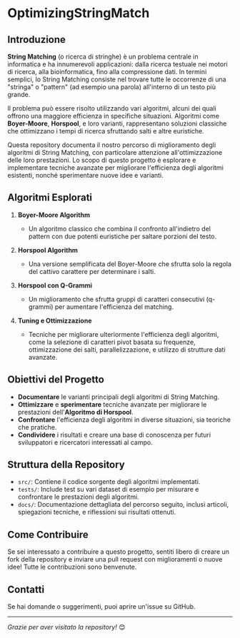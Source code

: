 # OptimizingStringMatch

## Introduzione

**String Matching** (o ricerca di stringhe) è un problema centrale in informatica e ha innumerevoli applicazioni: dalla ricerca testuale nei motori di ricerca, alla bioinformatica, fino alla compressione dati. In termini semplici, lo String Matching consiste nel trovare tutte le occorrenze di una "stringa" o "pattern" (ad esempio una parola) all'interno di un testo più grande.

Il problema può essere risolto utilizzando vari algoritmi, alcuni dei quali offrono una maggiore efficienza in specifiche situazioni. Algoritmi come **Boyer-Moore**, **Horspool**, e loro varianti, rappresentano soluzioni classiche che ottimizzano i tempi di ricerca sfruttando salti e altre euristiche.

Questa repository documenta il nostro percorso di miglioramento degli algoritmi di String Matching, con particolare attenzione all'ottimizzazione delle loro prestazioni. Lo scopo di questo progetto è esplorare e implementare tecniche avanzate per migliorare l'efficienza degli algoritmi esistenti, nonché sperimentare nuove idee e varianti.

## Algoritmi Esplorati

1. **Boyer-Moore Algorithm**
    - Un algoritmo classico che combina il confronto all'indietro del pattern con due potenti euristiche per saltare porzioni del testo.
    
2. **Horspool Algorithm**
    - Una versione semplificata del Boyer-Moore che sfrutta solo la regola del cattivo carattere per determinare i salti.

3. **Horspool con Q-Grammi**
    - Un miglioramento che sfrutta gruppi di caratteri consecutivi (q-grammi) per aumentare l'efficienza del matching.

4. **Tuning e Ottimizzazione**
    - Tecniche per migliorare ulteriormente l'efficienza degli algoritmi, come la selezione di caratteri pivot basata su frequenze, ottimizzazione dei salti, parallelizzazione, e utilizzo di strutture dati avanzate.

## Obiettivi del Progetto

- **Documentare** le varianti principali degli algoritmi di String Matching.
- **Ottimizzare** e **sperimentare** tecniche avanzate per migliorare le prestazioni dell'**Algoritmo di Horspool**.
- **Confrontare** l'efficienza degli algoritmi in diverse situazioni, sia teoriche che pratiche.
- **Condividere** i risultati e creare una base di conoscenza per futuri sviluppatori e ricercatori interessati al campo.

## Struttura della Repository

- `src/`: Contiene il codice sorgente degli algoritmi implementati.
- `tests/`: Include test su vari dataset di esempio per misurare e confrontare le prestazioni degli algoritmi.
- `docs/`: Documentazione dettagliata del percorso seguito, inclusi articoli, spiegazioni tecniche, e riflessioni sui risultati ottenuti.

## Come Contribuire

Se sei interessato a contribuire a questo progetto, sentiti libero di creare un fork della repository e inviare una pull request con miglioramenti o nuove idee! Tutte le contribuzioni sono benvenute.

## Contatti

Se hai domande o suggerimenti, puoi aprire un'issue su GitHub.

---

*Grazie per aver visitato la repository!* 😊
